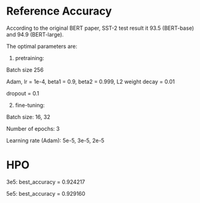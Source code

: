 # Reference Accuracy

According to the original BERT paper, SST-2 test result it 93.5 (BERT-base) and 94.9 (BERT-large).

The optimal parameters are:

1. pretraining:

Batch size 256 

Adam, lr = 1e-4, beta1 = 0.9, beta2 = 0.999, L2 weight decay = 0.01

dropout = 0.1

2. fine-tuning:

Batch size: 16, 32

Number of epochs: 3

Learning rate (Adam): 5e-5, 3e-5, 2e-5



# HPO
3e5: best_accuracy = 0.924217

5e5: best_accuracy = 0.929160